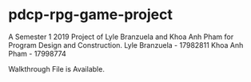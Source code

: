 # pdcp-rpg-game-project
A Semester 1 2019 Project of Lyle Branzuela and Khoa Anh Pham for Program Design and Construction.
Lyle Branzuela - 17982811
Khoa Anh Pham - 17998774

Walkthrough File is Available.
